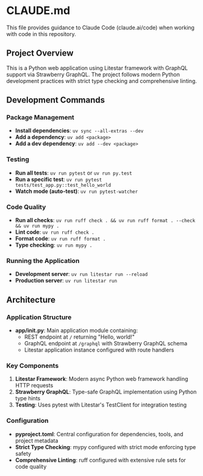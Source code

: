 # CLAUDE.md

This file provides guidance to Claude Code (claude.ai/code) when working with code in this repository.

## Project Overview

This is a Python web application using Litestar framework with GraphQL support via Strawberry GraphQL. The project follows modern Python development practices with strict type checking and comprehensive linting.

## Development Commands

### Package Management
- **Install dependencies**: `uv sync --all-extras --dev`
- **Add a dependency**: `uv add <package>`
- **Add a dev dependency**: `uv add --dev <package>`

### Testing
- **Run all tests**: `uv run pytest` or `uv run py.test`
- **Run a specific test**: `uv run pytest tests/test_app.py::test_hello_world`
- **Watch mode (auto-test)**: `uv run pytest-watcher`

### Code Quality
- **Run all checks**: `uv run ruff check . && uv run ruff format . --check && uv run mypy .`
- **Lint code**: `uv run ruff check .`
- **Format code**: `uv run ruff format .`
- **Type checking**: `uv run mypy .`

### Running the Application
- **Development server**: `uv run litestar run --reload`
- **Production server**: `uv run litestar run`

## Architecture

### Application Structure
- **app/__init__.py**: Main application module containing:
  - REST endpoint at `/` returning "Hello, world!"
  - GraphQL endpoint at `/graphql` with Strawberry GraphQL schema
  - Litestar application instance configured with route handlers

### Key Components
1. **Litestar Framework**: Modern async Python web framework handling HTTP requests
2. **Strawberry GraphQL**: Type-safe GraphQL implementation using Python type hints
3. **Testing**: Uses pytest with Litestar's TestClient for integration testing

### Configuration
- **pyproject.toml**: Central configuration for dependencies, tools, and project metadata
- **Strict Type Checking**: mypy configured with strict mode enforcing type safety
- **Comprehensive Linting**: ruff configured with extensive rule sets for code quality